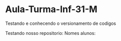 # Aula-Turma-Inf-31-M
Testando e conhecendo o versionamento de codigos

Testando nosso repositorio:
Nomes alunos:

